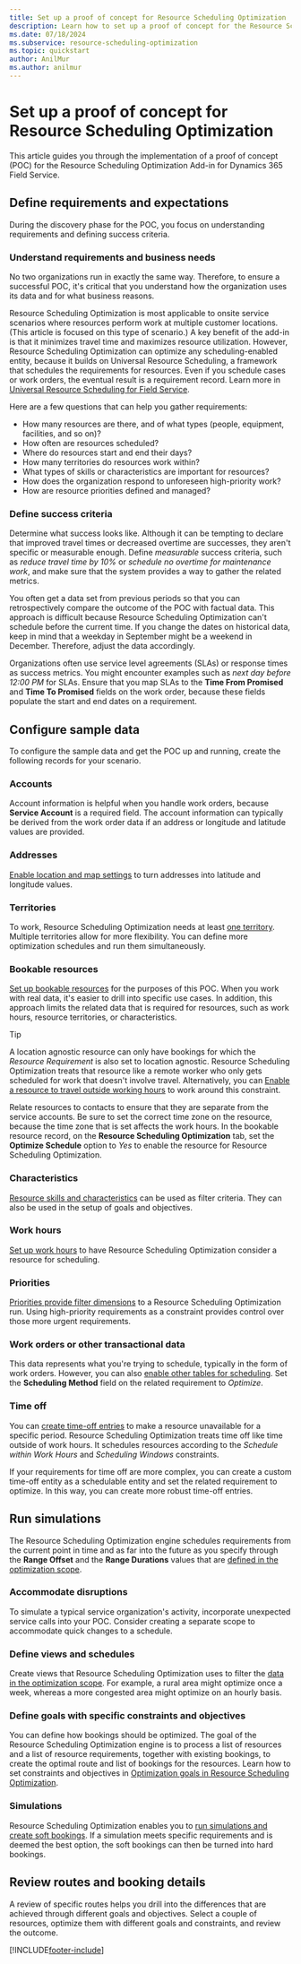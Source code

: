 ```yaml
---
title: Set up a proof of concept for Resource Scheduling Optimization
description: Learn how to set up a proof of concept for the Resource Scheduling Optimization Add-in for Dynamics 365 Field Service.
ms.date: 07/18/2024
ms.subservice: resource-scheduling-optimization
ms.topic: quickstart
author: AnilMur
ms.author: anilmur
---
```


# Set up a proof of concept for Resource Scheduling Optimization

This article guides you through the implementation of a proof of concept (POC) for the Resource Scheduling Optimization Add-in for Dynamics 365 Field Service.

## Define requirements and expectations

During the discovery phase for the POC, you focus on understanding requirements and defining success criteria.

### Understand requirements and business needs

No two organizations run in exactly the same way. Therefore, to ensure a successful POC, it's critical that you understand how the organization uses its data and for what business reasons.

Resource Scheduling Optimization is most applicable to onsite service scenarios where resources perform work at multiple customer locations. (This article is focused on this type of scenario.) A key benefit of the add-in is that it minimizes travel time and maximizes resource utilization. However, Resource Scheduling Optimization can optimize any scheduling-enabled entity, because it builds on Universal Resource Scheduling, a framework that schedules the requirements for resources. Even if you schedule cases or work orders, the eventual result is a requirement record. Learn more in [Universal Resource Scheduling for Field Service](universal-resource-scheduling-for-field-service.md).

Here are a few questions that can help you gather requirements:

- How many resources are there, and of what types (people, equipment, facilities, and so on)?
- How often are resources scheduled?
- Where do resources start and end their days?
- How many territories do resources work within?
- What types of skills or characteristics are important for resources?
- How does the organization respond to unforeseen high-priority work?
- How are resource priorities defined and managed?

### Define success criteria

Determine what success looks like. Although it can be tempting to declare that improved travel times or decreased overtime are successes, they aren't specific or measurable enough. Define *measurable* success criteria, such as *reduce travel time by 10%* or *schedule no overtime for maintenance work*, and make sure that the system provides a way to gather the related metrics.

You often get a data set from previous periods so that you can retrospectively compare the outcome of the POC with factual data. This approach is difficult because Resource Scheduling Optimization can't schedule before the current time. If you change the dates on historical data, keep in mind that a weekday in September might be a weekend in December. Therefore, adjust the data accordingly.

Organizations often use service level agreements (SLAs) or response times as success metrics. You might encounter examples such as *next day before 12:00 PM* for SLAs. Ensure that you map SLAs to the **Time From Promised** and **Time To Promised** fields on the work order, because these fields populate the start and end dates on a requirement.

## Configure sample data

To configure the sample data and get the POC up and running, create the following records for your scenario.

### Accounts

Account information is helpful when you handle work orders, because **Service Account** is a required field. The account information can typically be derived from the work order data if an address or longitude and latitude values are provided.

### Addresses

[Enable location and map settings](field-service-maps-address-locations.md) to turn addresses into latitude and longitude values.

### Territories

To work, Resource Scheduling Optimization needs at least [one territory](set-up-territories.md). Multiple territories allow for more flexibility. You can define more optimization schedules and run them simultaneously.

### Bookable resources

[Set up bookable resources](set-up-bookable-resources.md) for the purposes of this POC. When you work with real data, it's easier to drill into specific use cases. In addition, this approach limits the related data that is required for resources, such as work hours, resource territories, or characteristics.

> [!TIP]
> A location agnostic resource can only have bookings for which the *Resource Requirement* is also set to location agnostic. Resource Scheduling Optimization treats that resource like a remote worker who only gets scheduled for work that doesn't involve travel. Alternatively, you can [Enable a resource to travel outside working hours](rso-travel-outside-working-hours.md#enable-a-resource-for-scheduling-outside-of-working-hours) to work around this constraint.

Relate resources to contacts to ensure that they are separate from the service accounts. Be sure to set the correct time zone on the resource, because the time zone that is set affects the work hours. In the bookable resource record, on the **Resource Scheduling Optimization** tab, set the **Optimize Schedule** option to *Yes* to enable the resource for Resource Scheduling Optimization.

### Characteristics

[Resource skills and characteristics](set-up-characteristics.md) can be used as filter criteria. They can also be used in the setup of goals and objectives.

### Work hours

[Set up work hours](set-work-hours-resource.md) to have Resource Scheduling Optimization consider a resource for scheduling.

### Priorities

[Priorities provide filter dimensions](set-priorities.md) to a Resource Scheduling Optimization run. Using high-priority requirements as a constraint provides control over those more urgent requirements.

### Work orders or other transactional data

This data represents what you're trying to schedule, typically in the form of work orders. However, you can also [enable other tables for scheduling](schedule-new-entity.md). Set the **Scheduling Method** field on the related requirement to *Optimize*.

### Time off

You can [create time-off entries](submit-approve-time-off-requests.md) to make a resource unavailable for a specific period. Resource Scheduling Optimization treats time off like time outside of work hours. It schedules resources according to the *Schedule within Work Hours* and *Scheduling Windows* constraints.

If your requirements for time off are more complex, you can create a custom time-off entity as a schedulable entity and set the related requirement to optimize. In this way, you can create more robust time-off entries.

## Run simulations

The Resource Scheduling Optimization engine schedules requirements from the current point in time and as far into the future as you specify through the **Range Offset** and the **Range Durations** values that are [defined in the optimization scope](rso-optimization-scope.md).

### Accommodate disruptions

To simulate a typical service organization's activity, incorporate unexpected service calls into your POC. Consider creating a separate scope to accommodate quick changes to a schedule.

### Define views and schedules

Create views that Resource Scheduling Optimization uses to filter the [data in the optimization scope](rso-optimization-scope.md). For example, a rural area might optimize once a week, whereas a more congested area might optimize on an hourly basis.

### Define goals with specific constraints and objectives

You can define how bookings should be optimized. The goal of the Resource Scheduling Optimization engine is to process a list of resources and a list of resource requirements, together with existing bookings, to create the optimal route and list of bookings for the resources. Learn how to set constraints and objectives in [Optimization goals in Resource Scheduling Optimization](rso-optimization-goal.md).

### Simulations

Resource Scheduling Optimization enables you to [run simulations and create soft bookings](rso-simulation.md). If a simulation meets specific requirements and is deemed the best option, the soft bookings can then be turned into hard bookings.

## Review routes and booking details

A review of specific routes helps you drill into the differences that are achieved through different goals and objectives. Select a couple of resources, optimize them with different goals and constraints, and review the outcome.

[!INCLUDE[footer-include](../includes/footer-banner.md)]
